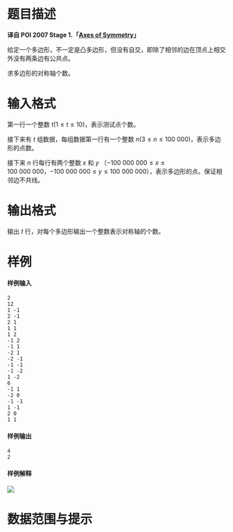 
# 题目描述

**译自 POI 2007 Stage 1.「[Axes of Symmetry](https://szkopul.edu.pl/problemset/problem/ETArorvqQVqRUJRa4kx02f8D/site/?key=statement)」**

给定一个多边形，不一定是凸多边形，但没有自交，即除了相邻的边在顶点上相交外没有两条边有公共点。

求多边形的对称轴个数。

# 输入格式

第一行一个整数 $t (1 \le t \le 10)$，表示测试点个数。

接下来有 $t$ 组数据，每组数据第一行有一个整数 $n (3 \le n \le 100\ 000)$，表示多边形的点数。

接下来 $n$ 行每行有两个整数 $x$ 和 $y$ （$-100\ 000\ 000 \le x \le 100\ 000\ 000$，$-100\ 000\ 000 \le y \le 100\ 000\ 000$），表示多边形的点。保证相邻边不共线。

# 输出格式

输出 $t$ 行，对每个多边形输出一个整数表示对称轴的个数。

# 样例

#### 样例输入
```plain
2
12
1 -1
2 -1
2 1
1 1
1 2
-1 2
-1 1
-2 1
-2 -1
-1 -1
-1 -2
1 -2
6
-1 1
-2 0
-1 -1
1 -1
2 0
1 1
```

#### 样例输出
```plain
4
2
```

#### 样例解释
![](/source/loj/2651/img/aHR0cHM6Ly9zemtvcHVsLmVkdS5wbC9wcm9ibGVtc2V0L3Byb2JsZW0vRVRBcm9ydnFRVnFSVUpSYTRreDAyZjhEL3NpdGUvaW1hZ2VzL09JMTQvb3NpaW1nLnBuZw==.png)

# 数据范围与提示



